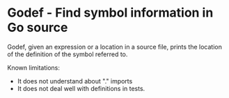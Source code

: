 # Godef - Find symbol information in Go source

Godef, given an expression or a location in a source file, prints the
location of the definition of the symbol referred to.

Known limitations:

- It does not understand about "." imports
- It does not deal well with definitions in tests.
